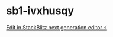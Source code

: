 # sb1-ivxhusqy

[Edit in StackBlitz next generation editor ⚡️](https://stackblitz.com/~/github.com/tarun-khatri/sb1-ivxhusqy)